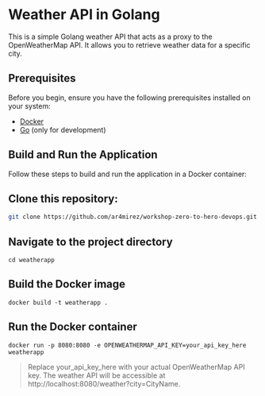 # Weather API in Golang

This is a simple Golang weather API that acts as a proxy to the OpenWeatherMap API. It allows you to retrieve weather data for a specific city.

## Prerequisites

Before you begin, ensure you have the following prerequisites installed on your system:

- [Docker](https://www.docker.com/get-started)
- [Go](https://golang.org/dl/) (only for development)

## Build and Run the Application

Follow these steps to build and run the application in a Docker container:

## Clone this repository:
```bash
git clone https://github.com/ar4mirez/workshop-zero-to-hero-devops.git
```

## Navigate to the project directory

```shell
cd weatherapp
```

## Build the Docker image
```shell
docker build -t weatherapp .
```

## Run the Docker container
```shell
docker run -p 8080:8080 -e OPENWEATHERMAP_API_KEY=your_api_key_here weatherapp
```

> Replace your_api_key_here with your actual OpenWeatherMap API key.
The weather API will be accessible at http://localhost:8080/weather?city=CityName.

